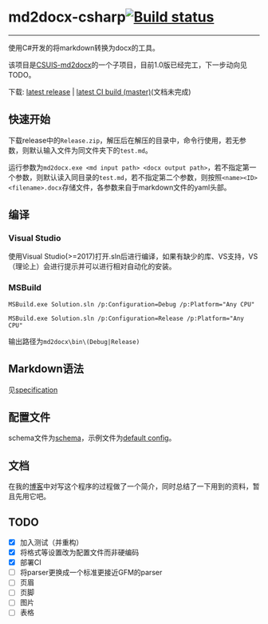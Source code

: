 # md2docx-csharp[![Build status](https://ci.appveyor.com/api/projects/status/github/CSUwangj/md2docx-csharp?branch=master&svg=true)](https://ci.appveyor.com/project/CSUwangj/md2docx-csharp/branch/master)

---
使用C#开发的将markdown转换为docx的工具。

该项目是[CSUIS-md2docx](https://github.com/CSUwangj/CSUIS-md2docx)的一个子项目，目前1.0版已经完工，下一步动向见TODO。

下载: [latest release](https://github.com/CSUwangj/md2docx-csharp/releases) | [latest CI build (master)](https://ci.appveyor.com/api/projects/CSUwangj/md2docx-csharp/artifacts/md2docx/bin/md2docx.zip)(文档未完成)

## 快速开始

下载release中的`Release.zip`，解压后在解压的目录中，命令行使用，若无参数，则默认输入文件为同文件夹下的`test.md`。

运行参数为`md2docx.exe <md input path> <docx output path>`，若不指定第一个参数，则默认读入同目录的`test.md`，若不指定第二个参数，则按照`<name><ID><filename>.docx`存储文件，各参数来自于markdown文件的yaml头部。

## 编译

### Visual Studio

使用Visual Studio(>=2017)打开.sln后进行编译，如果有缺少的库、VS支持，VS（理论上）会进行提示并可以进行相对自动化的安装。

### MSBuild

`MSBuild.exe Solution.sln /p:Configuration=Debug /p:Platform="Any CPU"`

`MSBuild.exe Solution.sln /p:Configuration=Release /p:Platform="Any CPU"`

输出路径为`md2docx\bin\(Debug|Release)`

## Markdown语法

见[specification](./docs/spec.md)

## 配置文件

schema文件为[schema](./docs/schema.json)，示例文件为[default config](./examples/config.json)。

## 文档

在我的[博客](https://csuwangj.github.io/%E7%BC%96%E7%A8%8B%E6%98%AF%E5%BE%88%E5%A5%BD%E7%8E%A9%E7%9A%84-md2docx%E6%98%AF%E6%80%8E%E4%B9%88%E5%86%99%E5%87%BA%E6%9D%A5%E7%9A%84/)中对写这个程序的过程做了一个简介，同时总结了一下用到的资料，暂且先用它吧。

## TODO

- [x] 加入测试（并重构）
- [x] 将格式等设置改为配置文件而非硬编码
- [x] 部署CI
- [ ] 将parser更换成一个标准更接近GFM的parser
- [ ] 页眉
- [ ] 页脚
- [ ] 图片
- [ ] 表格
